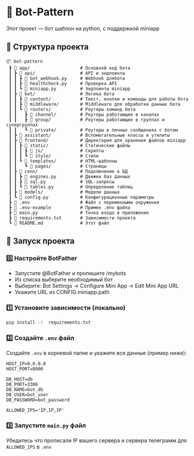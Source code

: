 # 🚀 Bot-Pattern

Этот проект — бот шаблон на python, с поддержкой miniapp

## 📂 Структура проекта

```
📦 bot-pattern
 ┣ 📂 app/                   # Основной код бота
 ┃ ┣ 📂 api/                 # API и эндпоинты
 ┃ ┃ ┣ 📜 bot_webhook.py     # Webhook длябота
 ┃ ┃ ┣ 📜 healthcheck.py     # Проверка API
 ┃ ┃ ┗ 📜 miniapp.py         # Эндпоинты miniapp
 ┃ ┣ 📂 bot/                 # Логика бота
 ┃ ┃ ┣ 📂 content/           # Текст, кнопки и команды для работы бота
 ┃ ┃ ┣ 📂 middleware/        # Middleware для обработки данных бота
 ┃ ┃ ┗ 📂 routers/           # Роутеры команд бота
 ┃ ┃   ┣ 📂 channel/         # Роутеры работающие в каналах
 ┃ ┃   ┣ 📂 group/           # Роутеры работающие в группах и супергруппах
 ┃ ┃   ┗ 📂 private/         # Роутеры в личных сообщениях с ботом
 ┃ ┣ 📂 assistant/           # Вспомогательные классы и утилиты
 ┃ ┣ 📂 frontend/            # Директория для хранения файлов miniapp
 ┃ ┃ ┣ 📂 static/            # Статические файлы
 ┃ ┃ ┃ ┣ 📂 js/              # Скрипты
 ┃ ┃ ┃ ┗ 📂 style/           # Стили 
 ┃ ┃ ┗ 📂 templates/         # HTML-шаблоны
 ┃ ┃   ┗ 📂 pages/           # Страницы
 ┃ ┣ 📂 conn/                # Подключение к БД
 ┃ ┃ ┣ 📜 engines.py         # Движки баз данных
 ┃ ┃ ┣ 📜 sql.py             # SQL-запросы
 ┃ ┃ ┗ 📜 tables.py          # Определение таблиц
 ┃ ┣ 📂 models/              # Модели данных
 ┃ ┗ 📜 config.py            # Конфигурационные параметры
 ┣ 📜 .env                   # Файл с переменными окружения
 ┣ 📜 .env-example           # Примен .env файла
 ┣ 📜 main.py                # Точка входа в приложение
 ┣ 📜 requirements.txt       # Зависимости проекта
 ┗ 📜 README.md              # Этот файл
```

## 🚀 Запуск проекта

### 0️⃣ Настройте BotFather

* Запустите @BotFather и пропишите /mybots
* Из списка выберите необходимый бот
* Выберите: Bot Settings -> Configure Mini App -> Edit Mini App URL
* Укажите URL из CONFIG.miniapp.path


### 1️⃣ Установите зависимости (локально)

```sh
pip install -r  requirements.txt
```

### 2️⃣ Создайте `.env` файл

Создайте `.env` в корневой папке и укажите все данные (пример ниже):

```
HOST_IP=0.0.0.0
HOST_PORT=8000

DB_HOST=db
DB_PORT=3306
DB_NAME=bot_db
DB_USER=bot_user
DB_PASSWORD=bot_password

ALLOWED_IPS='IP,IP,IP'
```
### 3️⃣ Запустите `main.py` файл

Убедитесь что прописали IP вашего сервера и сервера телеграмм для `ALLOWED_IPS` в  `.env`
